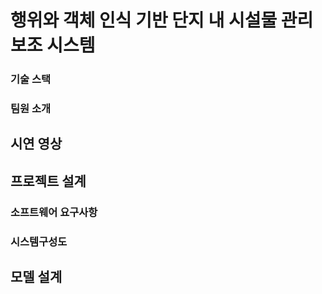 # 행위와 객체 인식 기반 단지 내 시설물 관리 보조 시스템

### 기술 스택

### 팀원 소개

## 시연 영상

## 프로젝트 설계

### 소프트웨어 요구사항

### 시스템구성도


## 모델 설계

